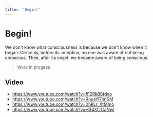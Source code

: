 ```yaml
---
title:  "Begin!"
---
```


# Begin!

We don't know what consciousness is because we don't know when it began. Certainly, before its inception, no one was aware of not being conscious. Then, after its onset, we became aware of being conscious.

> Work in progess

## Video

- https://www.youtube.com/watch?v=fF2RkBSfdvo
- https://www.youtube.com/watch?v=RnuaYl7lmSM
- https://www.youtube.com/watch?v=0hRLr_XtMmo
- https://www.youtube.com/watch?v=H34XfzCJNwI
  
  
  
  

